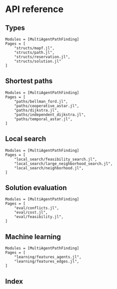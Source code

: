 # API reference

## Types

```@autodocs
Modules = [MultiAgentPathFinding]
Pages = [
    "structs/mapf.jl",
    "structs/path.jl",
    "structs/reservation.jl",
    "structs/solution.jl"
]
```

## Shortest paths

```@autodocs
Modules = [MultiAgentPathFinding]
Pages = [
    "paths/bellman_ford.jl",
    "paths/cooperative_astar.jl",
    "paths/dijkstra.jl",
    "paths/independent_dijkstra.jl",
    "paths/temporal_astar.jl",
]
```

## Local search

```@autodocs
Modules = [MultiAgentPathFinding]
Pages = [
    "local_search/feasibility_search.jl",
    "local_search/large_neighborhood_search.jl",
    "local_search/neighborhood.jl",
]
```

## Solution evaluation

```@autodocs
Modules = [MultiAgentPathFinding]
Pages = [
    "eval/conflicts.jl",
    "eval/cost.jl",
    "eval/feasibility.jl",
]
```

## Machine learning

```@autodocs
Modules = [MultiAgentPathFinding]
Pages = [
    "learning/features_agents.jl",
    "learning/features_edges.jl",
]
```

## Index

```@index
```